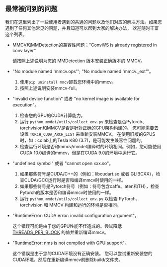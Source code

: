 ## 最常被问到的问题

我们在这里列出了一些使用者遇到的共通的问题以及他们对应的解决方法。如果您遇到了任何其他常见的问题，并且知道可以帮到大家的解决办法，
欢迎随时丰富这个列表。

- MMCV和MMDetection的兼容性问题；"ConvWS is already registered in conv layer"
    
    请按照上述说明为您的 MMDetection 版本安装正确版本的 MMCV。
    
- "No module named 'mmcv.ops'"; "No module named 'mmcv._ext'"。

    1. 使用`pip uninstall mmcv`卸载您环境中的mmcv。
    2. 按照上述说明安装mmcv-full。

- "invalid device function" 或者 "no kernel image is available for execution"。

    1. 检查您的GPU的CUDA计算能力。
    2. 运行 `python mmdet/utils/collect_env.py` 来检查是否Pytorch、torchvision和MMCV是否是针对正确的GPU架构构建的。
        您可能需要去设置 `TORCH_CUDA_ARCH_LIST` 来重新安装MMCV。
        在使用旧版的GPUS时，如：colab上的Tesla K80 (3.7)，是可能发生兼容性问题的。
    3. 检查运行环境是否和mmcv/mmdet编译时的环境相同。例如，您可能使用CUDA 10.0编译的mmcv，但是在CUDA 9.0的环境中运行它。

- "undefined symbol" 或者 "cannot open xxx.so"。
    
    1. 如果那些符号是CUDA/C++的（例如：libcudart.so 或者 GLIBCXX），检查CUDA/GCC运行时是否和编译mmcv时使用的一样。
    2. 如果那些符号是Pytorch符号（例如：符号包含caffe、aten和TH），检查Pytorch的版本是否和编译mmcv时使用的一样。
    3. 运行 `python mmdet/utils/collect_env.py` 以检查 PyTorch、torchvision 和 MMCV 构建和运行的环境是否相同。

- "RuntimeError: CUDA error: invalid configuration argument"。

    这个错误可能是由于您的GPU性能不佳造成的。尝试降低[THREADS_PER_BLOCK](https://github.com/open-mmlab/mmcv/blob/cac22f8cf5a904477e3b5461b1cc36856c2793da/mmcv/ops/csrc/common_cuda_helper.hpp#L10)
    的值并重新编译mmcv。

- "RuntimeError: nms is not compiled with GPU support"。
    
    这个错误是由于您的CUDA环境没有正确安装。
    您可以尝试重新安装您的CUDA环境，然后在重新编译mmcv前删除build/文件夹。
